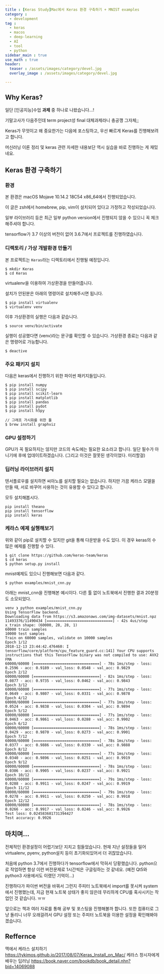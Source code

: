 ```yaml
---
title : [Keras Study]Mac에서 Keras 환경 구축하기 + MNIST examples
category :
  - development
tag :
  - keras
  - macos
  - deep-learning
  - AI
  - tool
  - python
sidebar_main : true
use_math : true
header:
  teaser : /assets/images/category/devel.jpg
  overlay_image : /assets/images/category/devel.jpg

---
```


## Why Keras?

일단 [인공지능]수업 **과제** 중 하나로 나왔습니다...!

기말고사가 다음주인데 term project성 final 대체과제라니 충공깽 그자체;;

Keras가 무엇이고 왜 중요한가는 다음에 포스팅하고, 우선 빠르게 Keras를 진행해보려고 합니다.

머신러닝 이론 정리 및 keras 관련 자세한 내용보단 역시 실습을 바로 진행하는 게 재밌네요.


## Keras 환경 구축하기

### 환경

본 환경은 macOS Mojave 10.14.2 18C54 x86_64에서 진행되었습니다.

이 글은 zsh에서 homebrew, pip, vim이 설치되어 있다고 가정하고 작성되었습니다.

일부 라이브러리 등은 최근 일부 python version에서 진행되지 않을 수 있으니 꼭 체크해주셔야 합니다.

tensorflow가 3.7 이상의 버전이 없어 3.6.7에서 프로젝트를 진행하였습니다.


### 디렉토리 / 가상 개발환경 만들기

본 프로젝트는 `Keras`라는 디렉토리에서 진행될 예정입니다.

```
$ mkdir Keras
$ cd Keras
```

virtualenv을 이용하여 가상환경을 만들어줍니다.

설치가 안된분은 아래의 명령어로 설치해주시면 됩니다.

```
$ pip install virtualenv
$ virtualenv venv
```

이후 가상환경의 실행은 다음과 같습니다.

```
$ source venv/bin/activate
```

실행이 성공했다면 (venv)라는 문구를 확인할 수 있습니다.
가상환경 종료는 다음과 같은 명령어로 가능합니다.

```
$ deactive
```

### 주요 패키지 설치

다음은 keras에서 진행하기 위한 파이썬 패키지들입니다.

```
$ pip install numpy
$ pip install scipy
$ pip install scikit-learn
$ pip install matplotlib
$ pip install pandas
$ pip install pydot
$ pip install h5py

// 그래프 가시화를 위한 툴
$ brew install graphviz
```

### GPU 설정하기

GPU가 꼭 필요하지는 않지만 코드의 속도에는 필요한 요소라고 합니다.
일단 필수가 아니기에 후에 업데이트하겠습니다. (그리고 이것은 잘못된 생각이었다. 미리할걸)

### 딥러닝 라이브러리 설치

텐서플로우를 설치하면 씨아노를 설치할 필요는 없습니다.
하지만 가끔 케라스 모델을 만들 때, 서로 바꾸어 사용하는 것이 유용할 수 있다고 합니다.

모두 설치해봅시다.

```
pip install theano
pip install tensorflow
pip install keras
```

### 케라스 예제 실행해보기

위와 같이 pip로 설치할 수 있지만 git을 통해 다운받을 수도 있다.
이 경우 keras의 수 많은 예제를 진행할 수 있다.

```
$ git clone https://github.com/keras-team/keras
$ cd keras
$ python setup.py install
```

mnist예제도 있으니 진행해보면 다음과 같다.

```
$ python examples/mnist_cnn.py
```

아래는 mnist_cnn을 진행해본 예시이다. 다른 툴 없이 노트북에서 진행한 결과 20분정도 소모되었다.

```
venv ❯ python examples/mnist_cnn.py
Using TensorFlow backend.
Downloading data from https://s3.amazonaws.com/img-datasets/mnist.npz
11493376/11490434 [==============================] - 42s 4us/step
x_train shape: (60000, 28, 28, 1)
60000 train samples
10000 test samples
Train on 60000 samples, validate on 10000 samples
Epoch 1/12
2018-12-13 23:44:42.476460: I tensorflow/core/platform/cpu_feature_guard.cc:141] Your CPU supports instructions that this TensorFlow binary was not compiled to use: AVX2 FMA
60000/60000 [==============================] - 78s 1ms/step - loss: 0.2596 - acc: 0.9189 - val_loss: 0.0548 - val_acc: 0.9829
Epoch 2/12
60000/60000 [==============================] - 82s 1ms/step - loss: 0.0877 - acc: 0.9735 - val_loss: 0.0462 - val_acc: 0.9843
Epoch 3/12
60000/60000 [==============================] - 77s 1ms/step - loss: 0.0649 - acc: 0.9807 - val_loss: 0.0331 - val_acc: 0.9878
Epoch 4/12
60000/60000 [==============================] - 77s 1ms/step - loss: 0.0524 - acc: 0.9838 - val_loss: 0.0304 - val_acc: 0.9894
Epoch 5/12
60000/60000 [==============================] - 77s 1ms/step - loss: 0.0463 - acc: 0.9861 - val_loss: 0.0288 - val_acc: 0.9902
Epoch 6/12
60000/60000 [==============================] - 78s 1ms/step - loss: 0.0429 - acc: 0.9870 - val_loss: 0.0273 - val_acc: 0.9901
Epoch 7/12
60000/60000 [==============================] - 78s 1ms/step - loss: 0.0377 - acc: 0.9886 - val_loss: 0.0330 - val_acc: 0.9888
Epoch 8/12
60000/60000 [==============================] - 77s 1ms/step - loss: 0.0340 - acc: 0.9896 - val_loss: 0.0251 - val_acc: 0.9919
Epoch 9/12
60000/60000 [==============================] - 78s 1ms/step - loss: 0.0306 - acc: 0.9905 - val_loss: 0.0237 - val_acc: 0.9921
Epoch 10/12
60000/60000 [==============================] - 79s 1ms/step - loss: 0.0288 - acc: 0.9911 - val_loss: 0.0247 - val_acc: 0.9919
Epoch 11/12
60000/60000 [==============================] - 79s 1ms/step - loss: 0.0278 - acc: 0.9911 - val_loss: 0.0250 - val_acc: 0.9918
Epoch 12/12
60000/60000 [==============================] - 78s 1ms/step - loss: 0.0266 - acc: 0.9917 - val_loss: 0.0246 - val_acc: 0.9926
Test loss: 0.024583681731394427
Test accuracy: 0.9926
```

## 마치며...

전체적인 환경설정이 어렵기보단 지치고 힘들었습니다.
현재 지난 설정들을 밀어 virtualenv, pyenv, python설치 등이 초기화되있어서 더 귀찮았습니다.

처음에 python 3.7에서 진행하다가 tensorflow에서 막혀서 당황했습니다. python으로 작업하면 항상 이런 버전문제로 1시간씩은 구글링하는 것 같네요. (예전 Qt5와 python3 사용에서도 이랬던 기억이...)

진행하다가 파이썬 버전을 바꿔서 그런지 주피터 노트북에서 import를 못시켜 system에서 진행했는데, 지금 현재 노트북 상태가 좋지 않은데 무리하게 CPU를 혹사시키는 작업인 것 같습니다. ㅠㅠ

앞으로는 책과 여러 자료를 통해 공부 및 포스팅을 진행해볼까 합니다.
또한 컴퓨터로 그냥 돌리니 너무 오래걸려서 GPU 설정 또는 주피터 노트북을 이용한 설정을 확인해봐야겠습니다.


## Reffernce

맥에서 케라스 설치하기 https://tykimos.github.io/2017/08/07/Keras_Install_on_Mac/
케라스 창시자에게 배우는 딥러닝 https://book.naver.com/bookdb/book_detail.nhn?bid=14069088
